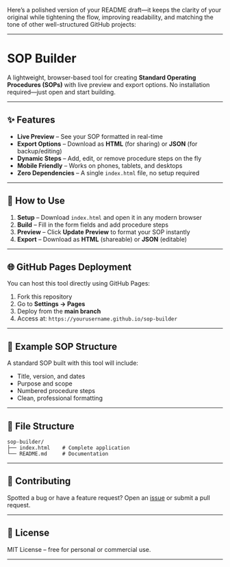 Here’s a polished version of your README draft—it keeps the clarity of your original while tightening the flow, improving readability, and matching the tone of other well-structured GitHub projects:

---

# SOP Builder

A lightweight, browser-based tool for creating **Standard Operating Procedures (SOPs)** with live preview and export options.
No installation required—just open and start building.

---

## ✨ Features

* **Live Preview** – See your SOP formatted in real-time
* **Export Options** – Download as **HTML** (for sharing) or **JSON** (for backup/editing)
* **Dynamic Steps** – Add, edit, or remove procedure steps on the fly
* **Mobile Friendly** – Works on phones, tablets, and desktops
* **Zero Dependencies** – A single `index.html` file, no setup required

---

## 🚀 How to Use

1. **Setup** – Download `index.html` and open it in any modern browser
2. **Build** – Fill in the form fields and add procedure steps
3. **Preview** – Click **Update Preview** to format your SOP instantly
4. **Export** – Download as **HTML** (shareable) or **JSON** (editable)

---

## 🌐 GitHub Pages Deployment

You can host this tool directly using GitHub Pages:

1. Fork this repository
2. Go to **Settings → Pages**
3. Deploy from the **main branch**
4. Access at: `https://yourusername.github.io/sop-builder`

---

## 📄 Example SOP Structure

A standard SOP built with this tool will include:

* Title, version, and dates
* Purpose and scope
* Numbered procedure steps
* Clean, professional formatting

---

## 📂 File Structure

```
sop-builder/
├── index.html    # Complete application
└── README.md     # Documentation
```

---

## 🤝 Contributing

Spotted a bug or have a feature request?
Open an [issue](../../issues) or submit a pull request.

---

## 📜 License

MIT License – free for personal or commercial use.

---

